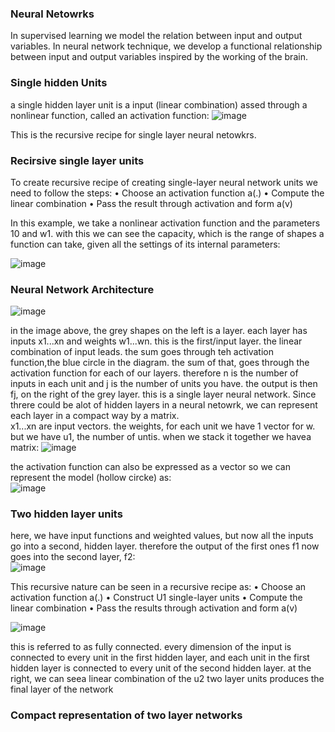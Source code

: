 ### Neural Netowrks
In supervised learning we model the relation between input and output
variables. In neural network technique, we develop a functional relationship
between input and output variables inspired by the working of the brain.

### Single hidden Units
 a single hidden layer unit is a input (linear combination) assed through a nonlinear function, called an activation function: 
 ![image](https://github.com/erazo-janet/machinelearning/assets/76828004/26e72377-d547-4ca8-9ab2-06d419db9f69)
  
This is the recursive recipe for single layer neural netowkrs.

### Recirsive single layer units
To create recursive recipe of creating single-layer neural network units we need to follow the steps:
• Choose an activation function a(.)
• Compute the linear combination 
• Pass the result through activation and form a(v)

In this example, we take a nonlinear activation function and the parameters 10 and w1. with this we can see the capacity, which is the range of shapes a function can take, given all the settings of its internal parameters:  

![image](https://github.com/erazo-janet/machinelearning/assets/76828004/98b86dcf-bcdd-4d35-9a44-9a0ccc2cd42f)

### Neural Network Architecture
![image](https://github.com/erazo-janet/machinelearning/assets/76828004/6533fe7e-25b1-4523-955b-da6598f7db32)

in the image above, the grey shapes on the left is a layer. each layer has inputs x1...xn and weights w1...wn. this is the first/input layer. the linear combination of input leads. the sum goes through teh activation function,the blue circle in the diagram. the sum of that, goes through the activation function for each of our layers. therefore n is the number of inputs in each unit
and j is the number of units you have. the output is then fj, on the right of the grey layer. this is a single layer neural network. 
Since threre could be alot of hidden layers in a neural netowrk, we can represent each layer in a compact way by a matrix.  
x1...xn are input vectors. the weights, for each unit we have 1 vector for w. but we have u1, the number of untis. when we stack it together we havea  matrix:
![image](https://github.com/erazo-janet/machinelearning/assets/76828004/ac1975e3-1bb9-4d70-9ef5-4b8584865b50)  

the activation function can also be expressed as a vector so we can represent the model (hollow circke) as:  
![image](https://github.com/erazo-janet/machinelearning/assets/76828004/c230a525-a623-495e-bc69-2b6a4345ef4a)  

### Two hidden layer units
here, we have input functions and weighted values, but now all the inputs go into a second, hidden layer. therefore the output of the first ones f1 now goes into the second layer, f2:   
![image](https://github.com/erazo-janet/machinelearning/assets/76828004/a55fbc25-9338-4011-91f1-f8e68759b5ea)  

 This recursive nature can be seen in a recursive recipe as:
• Choose an activation function a(.)
• Construct U1 single-layer units 
• Compute the linear combination 
• Pass the results through activation and form a(v)
    
![image](https://github.com/erazo-janet/machinelearning/assets/76828004/aa0663c2-8aea-4808-b4c4-bae2ff8cf2f9)  

 this is referred to as fully connected. every dimension of the input is connected to every unit in the first hidden layer, and each unit in the first hidden layer is connected to every unit of the second hidden layer. at the right, we can seea linear combination of the u2 two layer units produces the final layer of the network

### Compact representation of two layer networks

 

